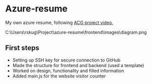 # Azure-resume
My own azure resume, following [ACG project video.](https://www.youtube.com/watch?v=ieYrBWmkfno&t=813s)

C:\Users\rskug\Project\azure-resume\frontend\images\diagram.png

## First steps 
 - Setting up SSH key for secure connection to GitHub
 - Made the structure for frontend and backend (used a template)
- Worked on design, functionality and filled information
- Added main.js for the website visitor counter

